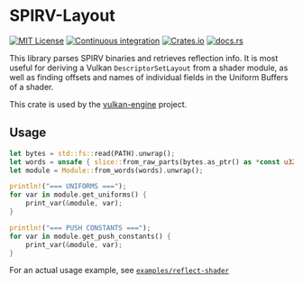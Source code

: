 # SPIRV-Layout

[![MIT License](https://img.shields.io/badge/License-MIT-blue?style=for-the-badge)](https://choosealicense.com/licenses/mit/) 
[![Continuous integration](https://img.shields.io/github/actions/workflow/status/rob2309/spirv-layout/ci.yaml?style=for-the-badge)](https://github.com/rob2309/spirv-layout/actions) 
[![Crates.io](https://img.shields.io/crates/v/spirv-layout?style=for-the-badge)](https://crates.io/crates/spirv-layout)
[![docs.rs](https://img.shields.io/docsrs/spirv-layout?style=for-the-badge)](https://docs.rs/spirv-layout)

This library parses SPIRV binaries and retrieves reflection info.
It is most useful for deriving a Vulkan `DescriptorSetLayout` from a shader module, as well as finding offsets and names of individual fields in the Uniform Buffers of a shader.

This crate is used by the [vulkan-engine](https://github.com/michidk/vulkan-engine) project.

## Usage

```rust
let bytes = std::fs::read(PATH).unwrap();
let words = unsafe { slice::from_raw_parts(bytes.as_ptr() as *const u32, bytes.len() / 4) };
let module = Module::from_words(words).unwrap();

println!("=== UNIFORMS ===");
for var in module.get_uniforms() {
    print_var(&module, var);
}

println!("=== PUSH CONSTANTS ===");
for var in module.get_push_constants() {
    print_var(&module, var);
}
```

For an actual usage example, see [`examples/reflect-shader`](examples/reflect-shader/main.rs)
